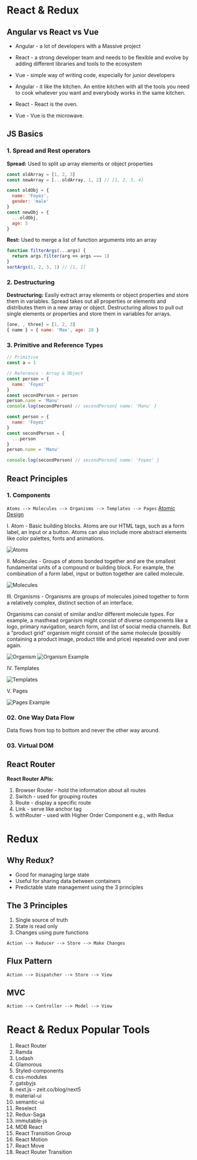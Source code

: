 # React & Redux

## Angular vs React vs Vue
* Angular - a lot of developers with a Massive project
* React - a strong developer team and needs to be flexible and evolve by adding different libraries and tools to the ecosystem
* Vue - simple way of writing code, especially for junior developers

* Angular - it like the kitchen. An entire kitchen with all the tools you need to cook whatever you want and everybody works in the same kitchen.
* React - React is the oven.
* Vue - Vue is the microwave.

## JS Basics

### 1. Spread and Rest operators

**Spread:** Used to split up array elements or object properties
```js
const oldArray = [1, 2, 3]
const newArray = [...oldArray, 1, 2] // [1, 2, 3, 4]

const oldObj = {
  name: 'Foyez',
  gender: 'male'
}
const newObj = { 
  ...oldObj, 
  age: 5 
}
```

**Rest:** Used to merge a list of function arguments into an array
```js
function filterArgs(...args) {
  return args.filter(arg => args === 1)
}
sortArgs(1, 2, 3, 1) // [1, 1]
```

### 2. Destructuring
**Destructuring:** Easily extract array elements or object properties and store them in variables. Spread takes out all properties or elements and distributes them in a new array or object. Destructuring allows to pull out single elements or properties and store them in variables for arrays.

```js
[one, , three] = [1, 2, 3]
{ name } = { name: 'Max', age: 28 }
```

### 3. Primitive and Reference Types

```js
// Primitive
const a = 1

// Reference - Array & Object
const person = {
  name: 'Foyez'
}
const secondPerson = person
person.name = 'Manu'
console.log(secondPerson) // secondPerson{ name: 'Manu' }

const person = {
  name: 'Foyez'
}
const secondPerson = {
  ...person
}
person.name = 'Manu'

console.log(secondPerson) // secondPerson{ name: 'Foyez' }
```

## React Principles

### 1. Components

`
Atoms --> Molecules --> Organisms --> Templates --> Pages
`
[Atomic Design](http://bradfrost.com/blog/post/atomic-web-design/)

I. Atom - Basic building blocks. Atoms are our HTML tags, such as a form label, an input or a button. Atoms can also include more abstract elements like color palettes, fonts and animations.

![Atoms](img/atoms.jpg)

II. Molecules - Groups of atoms bonded together and are the smallest fundamental units of a compound or building block. For example, the combination of a form label, input or button together are called molecule.

![Molecules](img/molecule.jpg)

III. Organisms - Organisms are groups of molecules joined together to form a relatively complex, distinct section of an interface.

Organisms can consist of similar and/or different molecule types. For example, a masthead organism might consist of diverse components like a logo, primary navigation, search form, and list of social media channels. But a “product grid” organism might consist of the same molecule (possibly containing a product image, product title and price) repeated over and over again.

![Organism](img/organism.jpg)
![Organism Example](img/organism-1.jpg)

IV. Templates

![Templates](img/template.jpg)

V. Pages

![Pages Example](img/page.jpg)

### 02. One Way Data Flow
Data flows from top to bottom and never the other way around.

### 03. Virtual DOM

## React Router
**React Router APIs:**

1. Browser Router - hold the information about all routes
2. Switch - used for grouping routes
3. Route - display a specific route
4. Link - serve like anchor tag
5. withRouter - used with Higher Order Component e.g., with Redux

# Redux

## Why Redux?
* Good for managing large state
* Useful for sharing data between containers
* Predictable state management using the 3 principles

## The 3 Principles
1. Single source of truth
2. State is read only
3. Changes using pure functions

```
Action --> Reducer --> Store --> Make Changes
```

## Flux Pattern
```
Action --> Dispatcher --> Store --> View
```

## MVC
```
Action --> Controller --> Model --> View
```

# React & Redux Popular Tools
1. React Router
2. Ramda
3. Lodash
4. Glamorous
5. Styled-components
6. css-modules
7. gatsbyjs
8. next.js - zeit.co/blog/next5
9. material-ui
10. semantic-ui
11. Reselect
12. Redux-Saga
13. immutable-js
14. MDB React
15. React Transition Group
16. React Motion
17. React Move
18. React Router Transition